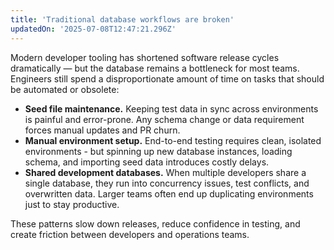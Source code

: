```yaml
---
title: 'Traditional database workflows are broken'
updatedOn: '2025-07-08T12:47:21.296Z'
---
```


Modern developer tooling has shortened software release cycles dramatically — but the database remains a bottleneck for most teams. Engineers still spend a disproportionate amount of time on tasks that should be automated or obsolete:

- **Seed file maintenance.** Keeping test data in sync across environments is painful and error-prone. Any schema change or data requirement forces manual updates and PR churn.
- **Manual environment setup.** End-to-end testing requires clean, isolated environments - but spinning up new database instances, loading schema, and importing seed data introduces costly delays.
- **Shared development databases.** When multiple developers share a single database, they run into concurrency issues, test conflicts, and overwritten data. Larger teams often end up duplicating environments just to stay productive.

These patterns slow down releases, reduce confidence in testing, and create friction between developers and operations teams.
